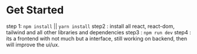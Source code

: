 # Get Started
step 1: `npm install` || `yarn install`
step2 : install all react, react-dom, tailwind and all other libraries and dependencies
step3 : `npm run dev`
step4 : its a frontend with not much but a interface, still working on backend, then will improve the ui/ux. 
